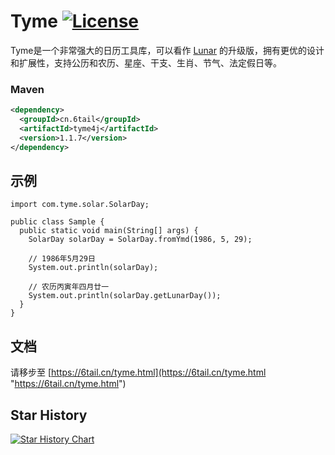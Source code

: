 # Tyme [![License](https://img.shields.io/badge/license-MIT-4EB1BA.svg?style=flat-square)](https://github.com/6tail/tyme4j/blob/master/LICENSE)

Tyme是一个非常强大的日历工具库，可以看作 [Lunar](https://6tail.cn/calendar/api.html "https://6tail.cn/calendar/api.html") 的升级版，拥有更优的设计和扩展性，支持公历和农历、星座、干支、生肖、节气、法定假日等。

### Maven

```xml
<dependency>
  <groupId>cn.6tail</groupId>
  <artifactId>tyme4j</artifactId>
  <version>1.1.7</version>
</dependency>
```

## 示例

    import com.tyme.solar.SolarDay;
     
    public class Sample {
      public static void main(String[] args) {
        SolarDay solarDay = SolarDay.fromYmd(1986, 5, 29);
         
        // 1986年5月29日
        System.out.println(solarDay);
         
        // 农历丙寅年四月廿一
        System.out.println(solarDay.getLunarDay());
      }
    }

## 文档

请移步至 [https://6tail.cn/tyme.html](https://6tail.cn/tyme.html "https://6tail.cn/tyme.html")

## Star History

[![Star History Chart](https://api.star-history.com/svg?repos=6tail/tyme4j&type=Date)](https://star-history.com/#6tail/tyme4j&Date)
